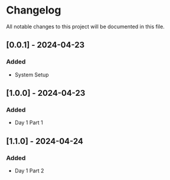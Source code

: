 # Changelog

All notable changes to this project will be documented in this file.

## [0.0.1] - 2024-04-23

### Added

- System Setup

## [1.0.0] - 2024-04-23

### Added

- Day 1 Part 1 

## [1.1.0] - 2024-04-24

### Added

- Day 1 Part 2